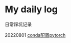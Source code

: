 # My daily log
日常踩坑记录

20220801 [conda配置pytorch](https://github.com/SatouGakuW/dailylog/blob/main/conda%E9%85%8D%E7%BD%AEpytorch.md) 
